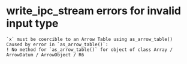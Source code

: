 # write_ipc_stream errors for invalid input type

    `x` must be coercible to an Arrow Table using as_arrow_table()
    Caused by error in `as_arrow_table()`:
    ! No method for `as_arrow_table()` for object of class Array / ArrowDatum / ArrowObject / R6

